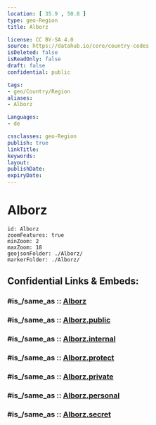 ```yaml
---
location: [ 35.9 , 50.8 ] 
type: geo-Region
title: Alborz

license: CC BY-SA 4.0
source: https://datahub.io/core/country-codes
isDeleted: false
isReadOnly: false
draft: false
confidential: public

tags:
- geo/Country/Region
aliases:
- Alborz

Languages:
- de

cssclasses: geo-Region
publish: true
linkTitle: 
keywords: 
layout: 
publishDate: 
expiryDate: 
---
```


# Alborz

```leaflet
id: Alborz
zoomFeatures: true 
minZoom: 2 
maxZoom: 18
geojsonFolder: ./Alborz/
markerFolder: ./Alborz/
```


## Confidential Links & Embeds: 

### #is_/same_as :: [Alborz](/_Standards/Earth/Continent/Asia/Asia~West/Iran/provinces~Iran/Alborz.md) 

### #is_/same_as :: [Alborz.public](/_public/Earth/Continent/Asia/Asia~West/Iran/provinces~Iran/Alborz.public.md) 

### #is_/same_as :: [Alborz.internal](/_internal/Earth/Continent/Asia/Asia~West/Iran/provinces~Iran/Alborz.internal.md) 

### #is_/same_as :: [Alborz.protect](/_protect/Earth/Continent/Asia/Asia~West/Iran/provinces~Iran/Alborz.protect.md) 

### #is_/same_as :: [Alborz.private](/_private/Earth/Continent/Asia/Asia~West/Iran/provinces~Iran/Alborz.private.md) 

### #is_/same_as :: [Alborz.personal](/_personal/Earth/Continent/Asia/Asia~West/Iran/provinces~Iran/Alborz.personal.md) 

### #is_/same_as :: [Alborz.secret](/_secret/Earth/Continent/Asia/Asia~West/Iran/provinces~Iran/Alborz.secret.md)

